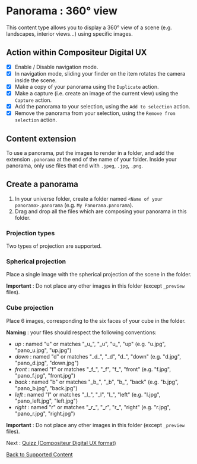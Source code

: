 # Panorama : 360° view

This content type allows you to display a 360° view of a scene (e.g. landscapes, interior views...) using specific images.

## Action within Compositeur Digital UX

- [X] Enable / Disable navigation mode.
- [X] In navigation mode, sliding your finder on the item rotates the camera inside the scene.
- [X] Make a copy of your panorama using the `Duplicate` action.
- [X] Make a capture (i.e. create an image of the current view) using the `Capture` action.
- [X] Add the panorama to your selection, using the `Add to selection` action.
- [X] Remove the panorama from your selection, using the `Remove from selection` action.

## Content extension

To use a panorama, put the images to render in a folder, and add the extension `.panorama` at the end of the name of your folder.
Inside your panorama, only use files that end with `.jpeg`, `.jpg`, `.png`.

## Create a panorama

1. In your universe folder, create a folder named `<Name of your panorama>.panorama` (e.g. `My Panorama.panorama`).
2. Drag and drop all the files which are composing your panorama in this folder.

### Projection types

Two types of projection are supported.

### Spherical projection

Place a single image with the spherical projection of the scene in the folder. 

**Important** : Do not place any other images in this folder (except `_preview` files).

### Cube projection

Place 6 images, corresponding to the six faces of your cube in the folder.

**Naming** : your files should respect the following conventions:
   * *up* : named "u" or matches "\_u\_", "\_u", "u\_", "up" (e.g. "u.jpg", "pano_u.jpg", "up.jpg")
   * *down* : named "d" or matches "\_d\_", "\_d", "d\_", "down" (e.g. "d.jpg", "pano_d.jpg", "down.jpg")
   * *front* : named "f" or matches "\_f\_", "\_f", "f\_", "front" (e.g. "f.jpg", "pano_f.jpg", "front.jpg")
   * *back* : named "b" or matches "\_b\_", "\_b", "b\_", "back" (e.g. "b.jpg", "pano_b.jpg", "back.jpg")
   * *left* : named "l" or matches "\_l\_", "\_l", "l\_", "left" (e.g. "l.jpg", "pano_left.jpg", "left.jpg")
   * *right* : named "r" or matches "\_r\_", "\_r", "r\_", "right" (e.g. "r.jpg", "pano_r.jpg", "right.jpg")

**Important** : Do not place any other images in this folder (except `_preview` files).

Next : [Quizz (Compositeur Digital UX format)](quiz.md)

[Back to Supported Content](index.md)

